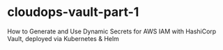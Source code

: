 # cloudops-vault-part-1
How to Generate and Use Dynamic Secrets for AWS IAM with HashiCorp Vault, deployed via Kubernetes &amp; Helm
